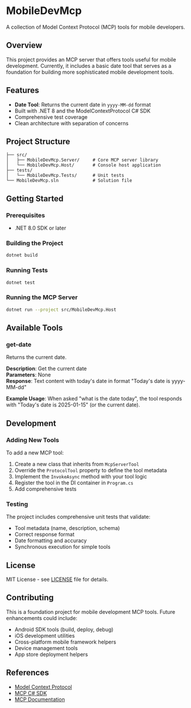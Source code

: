 # MobileDevMcp

A collection of Model Context Protocol (MCP) tools for mobile developers.

## Overview

This project provides an MCP server that offers tools useful for mobile development. Currently, it includes a basic date tool that serves as a foundation for building more sophisticated mobile development tools.

## Features

- **Date Tool**: Returns the current date in `yyyy-MM-dd` format
- Built with .NET 8 and the ModelContextProtocol C# SDK
- Comprehensive test coverage
- Clean architecture with separation of concerns

## Project Structure

```
├── src/
│   ├── MobileDevMcp.Server/     # Core MCP server library
│   └── MobileDevMcp.Host/       # Console host application
├── tests/
│   └── MobileDevMcp.Tests/      # Unit tests
└── MobileDevMcp.sln             # Solution file
```

## Getting Started

### Prerequisites

- .NET 8.0 SDK or later

### Building the Project

```bash
dotnet build
```

### Running Tests

```bash
dotnet test
```

### Running the MCP Server

```bash
dotnet run --project src/MobileDevMcp.Host
```

## Available Tools

### get-date

Returns the current date.

**Description**: Get the current date  
**Parameters**: None  
**Response**: Text content with today's date in format "Today's date is yyyy-MM-dd"

**Example Usage**:
When asked "what is the date today", the tool responds with "Today's date is 2025-01-15" (or the current date).

## Development

### Adding New Tools

To add a new MCP tool:

1. Create a new class that inherits from `McpServerTool`
2. Override the `ProtocolTool` property to define the tool metadata
3. Implement the `InvokeAsync` method with your tool logic
4. Register the tool in the DI container in `Program.cs`
5. Add comprehensive tests

### Testing

The project includes comprehensive unit tests that validate:
- Tool metadata (name, description, schema)
- Correct response format
- Date formatting and accuracy
- Synchronous execution for simple tools

## License

MIT License - see [LICENSE](LICENSE) file for details.

## Contributing

This is a foundation project for mobile development MCP tools. Future enhancements could include:

- Android SDK tools (build, deploy, debug)
- iOS development utilities
- Cross-platform mobile framework helpers
- Device management tools
- App store deployment helpers

## References

- [Model Context Protocol](https://modelcontextprotocol.io/)
- [MCP C# SDK](https://github.com/modelcontextprotocol/csharp-sdk)
- [MCP Documentation](https://modelcontextprotocol.github.io/csharp-sdk/api/ModelContextProtocol.html)